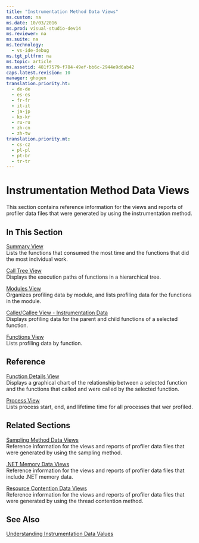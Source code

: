 ```yaml
---
title: "Instrumentation Method Data Views"
ms.custom: na
ms.date: 10/03/2016
ms.prod: visual-studio-dev14
ms.reviewer: na
ms.suite: na
ms.technology: 
  - vs-ide-debug
ms.tgt_pltfrm: na
ms.topic: article
ms.assetid: 481f7579-f784-49ef-bb6c-2944e9d6ab42
caps.latest.revision: 10
manager: ghogen
translation.priority.ht: 
  - de-de
  - es-es
  - fr-fr
  - it-it
  - ja-jp
  - ko-kr
  - ru-ru
  - zh-cn
  - zh-tw
translation.priority.mt: 
  - cs-cz
  - pl-pl
  - pt-br
  - tr-tr
---
```

# Instrumentation Method Data Views
This section contains reference information for the views and reports of profiler data files that were generated by using the instrumentation method.  
  
## In This Section  
 [Summary View](../VS_IDE/Summary-View---Instrumentation-Data.md)  
 Lists the functions that consumed the most time and the functions that did the most individual work.  
  
 [Call Tree View](../VS_IDE/Call-Tree-View---Instrumentation-Data.md)  
 Displays the execution paths of functions in a hierarchical tree.  
  
 [Modules View](../VS_IDE/Modules-View---Instrumentation-Data.md)  
 Organizes profiling data by module, and lists profiling data for the functions in the module.  
  
 [Caller/Callee View - Instrumentation Data](../VS_IDE/Caller-Callee-View---Instrumentation-Data.md)  
 Displays profiling data for the parent and child functions of a selected function.  
  
 [Functions View](../VS_IDE/Functions-View---Instrumentation-Data.md)  
 Lists profiling data by function.  
  
## Reference  
 [Function Details View](../VS_IDE/Function-Details-View.md)  
 Displays a graphical chart of the relationship between a selected function and the functions that called and were called by the selected function.  
  
 [Process View](../VS_IDE/Process-View.md)  
 Lists process start, end, and lifetime time for all processes that wer profiled.  
  
## Related Sections  
 [Sampling Method Data Views](../VS_IDE/Profiler-Sampling-Method-Data-Views.md)  
 Reference information for the views and reports of profiler data files that were generated by using the sampling method.  
  
 [.NET Memory Data Views](../VS_IDE/.NET-Memory-Data-Views.md)  
 Reference information for the views and reports of profiler data files that include .NET memory data.  
  
 [Resource Contention Data Views](../VS_IDE/Resource-Contention-Data-Views.md)  
 Reference information for the views and reports of profiler data files that were generated by using the thread contention method.  
  
## See Also  
 [Understanding Instrumentation Data Values](../VS_IDE/Understanding-Instrumentation-Data-Values.md)